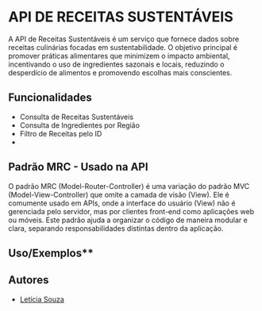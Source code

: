 # API DE RECEITAS SUSTENTÁVEIS

A API de Receitas Sustentáveis é um serviço que fornece dados sobre receitas culinárias focadas em sustentabilidade. O objetivo principal é promover práticas alimentares que minimizem o impacto ambiental, incentivando o uso de ingredientes sazonais e locais, reduzindo o desperdício de alimentos e promovendo escolhas mais conscientes.

## Funcionalidades

- Consulta de Receitas Sustentáveis 
- Consulta de Ingredientes por Região
- Filtro de Receitas pelo ID
- 

## Padrão MRC - Usado na API

O padrão MRC (Model-Router-Controller) é uma variação do padrão MVC (Model-View-Controller) que omite a camada de visão (View). Ele é comumente usado em APIs, onde a interface do usuário (View) não é gerenciada pelo servidor, mas por clientes front-end como aplicações web ou móveis. Este padrão ajuda a organizar o código de maneira modular e clara, separando responsabilidades distintas dentro da aplicação.


## Uso/Exemplos**


## Autores

- [Letícia Souza](https://github.com/leticiasouza-dev)

